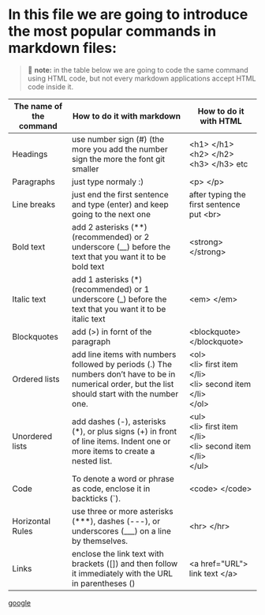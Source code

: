 # In this file we are going to introduce the most popular commands in markdown files:
> :memo: **note:** in the table below we are going to code the same command using HTML code, but not every markdown applications accept HTML code inside it.




| The name of the command     | How to do it with markdown                                              | How to do it with HTML |
|-----------------------------|-------------------------------------------------------------------------|------------------------|
| Headings                    | use number sign (#) (the more you add the number sign the more the font git smaller| \<h1\> \</h1\> <br> \<h2\> \</h2\> <br> \<h3\> \</h3\> etc |
| Paragraphs                  | just type normaly :)                                                    | \<p\> \</p\> |
| Line breaks                 | just end the first sentence and type (enter) and keep going to the next one | after typing the first sentence put \<br\> |
| Bold text                   | add 2 asterisks (\*\*) (recommended) or 2 underscore (\_\_) before the text that you want it to be bold text | \<strong\> \</strong\> |
| Italic text                 | add 1 asterisks (\*) (recommended) or 1 underscore (\_) before the text that you want it to be italic text | \<em\> \</em\> |
| Blockquotes                 | add (\>) in fornt of the paragraph                                 | \<blockquote\> \</blockquote\> |
| Ordered lists               | add line items with numbers followed by periods (.) The numbers don’t have to be in numerical order, but the list should start with the number one. |       \<ol\> <br> \<li\> first item \</li\> <br> \<li\> second item \</li\> <br> \</ol\> |
| Unordered lists             | add dashes (\-), asterisks (\*), or plus signs (+) in front of line items. Indent one or more items to create a nested list. | \<ul\> <br> \<li\> first item \</li\> <br> \<li\> second item \</li\> <br> \</ul\> |
| Code                        | To denote a word or phrase as code, enclose it in backticks (`). | \<code\> \</code\> |
| Horizontal Rules            | use three or more asterisks (***), dashes (---), or underscores (___) on a line by themselves. | \<hr\> \</hr\> |
| Links                       | enclose the link text with brackets ([]) and then follow it immediately with the URL in parentheses () | \<a href="URL"\> link text \</a\> |

[google](https//:README.md)
